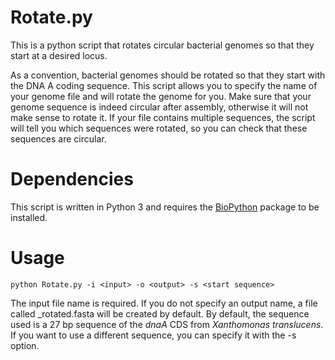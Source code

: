 # Rotate.py
This is a python script that rotates circular bacterial genomes so that they start at a desired locus.

As a convention, bacterial genomes should be rotated so that they start with the DNA A coding sequence.
This script allows you to specify the name of your genome file and will rotate the genome for you.
Make sure that your genome sequence is indeed circular after assembly, otherwise it will not make sense to rotate it. If your file contains multiple sequences, the script will tell you which sequences were rotated, so you can check that these sequences are circular.

# Dependencies
This script is written in Python 3 and requires the [BioPython](https://biopython.org/wiki/Download)  package to be installed.

# Usage

```
python Rotate.py -i <input> -o <output> -s <start sequence>
```

The input file name is required.
If you do not specify an output name, a file called <your input file name>_rotated.fasta will be created by default.
By default, the sequence used is a 27 bp sequence of the *dnaA* CDS from *Xanthomonas translucens*. If you want to use a different sequence, you can specify it with the -s option.
